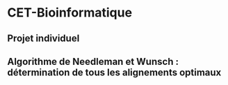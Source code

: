 # CET-Bioinformatique

<p align="justify">
  
  ## Projet individuel 
  
  ## Algorithme de Needleman et Wunsch : détermination de tous les alignements optimaux
</p>
